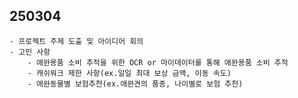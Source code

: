 ## 250304
    - 프로젝트 주제 도출 및 아이디어 회의
    - 고민 사항
        - 애완용품 소비 추적을 위한 OCR or 마이데이터를 통해 애완용품 소비 추적
        - 캐쉬워크 제한 사항(ex.일일 최대 보상 금액, 이동 속도)
        - 애완동물별 보험추천(ex.애완견의 품종, 나이별로 보험 추천)
